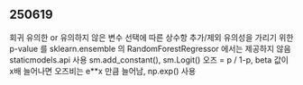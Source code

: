 ## 250619  
회귀 유의한 or 유의하지 않은 변수 선택에 따른 상수항 추가/제외
유의성을 가리기 위한 p-value 를 sklearn.ensemble 의 RandomForestRegressor 에서는 제공하지 않음
staticmodels.api 사용 sm.add_constant(), sm.Logit()
오즈 = p / 1-p, beta 값이 x배 늘어나면 오즈비는 e**x 만큼 늘어남, np.exp() 사용